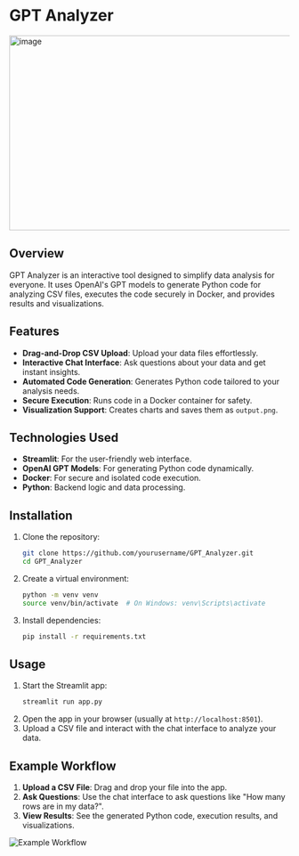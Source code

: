 # GPT Analyzer

<img width="700" height="350" alt="image" src="https://github.com/user-attachments/assets/0949ae93-f991-4423-b6bf-a694df7444d3" />


## Overview
GPT Analyzer is an interactive tool designed to simplify data analysis for everyone. It uses OpenAI's GPT models to generate Python code for analyzing CSV files, executes the code securely in Docker, and provides results and visualizations.


## Features
- **Drag-and-Drop CSV Upload**: Upload your data files effortlessly.
- **Interactive Chat Interface**: Ask questions about your data and get instant insights.
- **Automated Code Generation**: Generates Python code tailored to your analysis needs.
- **Secure Execution**: Runs code in a Docker container for safety.
- **Visualization Support**: Creates charts and saves them as `output.png`.

## Technologies Used
- **Streamlit**: For the user-friendly web interface.
- **OpenAI GPT Models**: For generating Python code dynamically.
- **Docker**: For secure and isolated code execution.
- **Python**: Backend logic and data processing.

## Installation
1. Clone the repository:
   ```bash
   git clone https://github.com/yourusername/GPT_Analyzer.git
   cd GPT_Analyzer
   ```
2. Create a virtual environment:
   ```bash
   python -m venv venv
   source venv/bin/activate  # On Windows: venv\Scripts\activate
   ```
3. Install dependencies:
   ```bash
   pip install -r requirements.txt
   ```

## Usage
1. Start the Streamlit app:
   ```bash
   streamlit run app.py
   ```
2. Open the app in your browser (usually at `http://localhost:8501`).
3. Upload a CSV file and interact with the chat interface to analyze your data.

## Example Workflow
1. **Upload a CSV File**: Drag and drop your file into the app.
2. **Ask Questions**: Use the chat interface to ask questions like "How many rows are in my data?".
3. **View Results**: See the generated Python code, execution results, and visualizations.

![Example Workflow](images/workflow_example.png)




